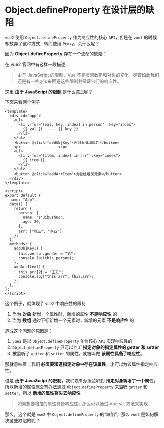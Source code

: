 # Object.defineProperty 在设计层的缺陷

`vue2` 使用 `Object.defineProperty` 作为响应性的核心 `API`，但是在 `vue3` 的时候却放弃了这种方式，转而使用 `Proxy`，为什么呢？

因为 **Object.defineProperty** 存在一个致命的缺陷：

在 vue2 官网中有这样一段描述

> 由于 JavaScript 的限制，Vue 不能检测数组和对象的变化。尽管如此我们还是有一些办法来回避这些限制并保证它们的响应性。

这里 **由于 JavaScript 的限制** 是什么意思呢？

下面来看两个例子

```vue
<template>
  <div id="app">
    <ul>
      <li v-for="(val, key, index) in person" :key="index">
        {{ val }} ----- {{ key }}
      </li>
    </ul>
    <button @click="addObjKey">为对象增加属性</button>
    <p>-----------------</p>
    <ul>
      <li v-for="(item, index) in arr" :key="index">
        {{ item }}
      </li>
    </ul>
    <button @click="addArrItem">为数组增加元素</button>
  </div>
</template>

<script>
export default {
  name: "App",
  data() {
    return {
      person: {
        name: "shuibuzhuo",
        age: 20,
      },
      arr: ["张三", "李四"],
    };
  },
  methods: {
    addObjKey() {
      this.person.gender = "男";
      console.log(this.person);
    },
    addArrItem() {
      this.arr[2] = "王五";
      console.log("this.arr", this.arr);
    },
  },
};
</script>
```

这个例子，就体现了 `vue2` 中响应性的限制

1. 当为 **对象** 新增一个属性时，新增的属性 **不是响应性** 的
2. 当为 **数组** 通过下标新增一个元素时，新增的元素 **不是响应性** 的

造成这个问题的原因是：

1. `vue2` 是以 `Object.defineProperty` 作为核心 `API` 实现响应性的
2. `Object.defineProperty` 只可以监听 **指定对象的指定属性的 getter 和 setter**
3. 被监听了 `getter` 和 `setter` 的属性，就被叫做 **该属性具备了响应性**。

那就意味着：我们 **必须要知道指定对象中存在该属性**，才可以为该属性指定响应性。

但是 **由于 JavaScript 的限制**，我们没有办法监听到 **指定对象新增了一个属性**，所以新增的属性就没有办法通过 `Object.defineProperty` 来监听 `getter` 和 `setter`，所以 **新增的属性将失去响应性**

> 如果想要增加的属性具备响应性，那么可以通过 Vue.set 方法来实现

那么，这个就是 `vue2` 中 `Object.defineProperty` 的“缺陷”，那么 `vue3` 是如何解决这些缺陷的呢？
